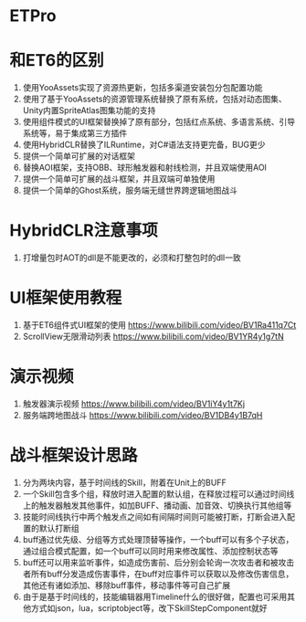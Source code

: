 # ETPro

# 和ET6的区别
1. 使用YooAssets实现了资源热更新，包括多渠道安装包分包配置功能
2. 使用了基于YooAssets的资源管理系统替换了原有系统，包括对动态图集、Unity内置SpriteAtlas图集功能的支持
3. 使用组件模式的UI框架替换掉了原有部分，包括红点系统、多语言系统、引导系统等，易于集成第三方插件
4. 使用HybridCLR替换了ILRuntime，对C#语法支持更完备，BUG更少
5. 提供一个简单可扩展的对话框架
6. 替换AOI框架，支持OBB、球形触发器和射线检测，并且双端使用AOI
7. 提供一个简单可扩展的战斗框架，并且双端可单独使用
8. 提供一个简单的Ghost系统，服务端无缝世界跨逻辑地图战斗

# HybridCLR注意事项
1. 打增量包时AOT的dll是不能更改的，必须和打整包时的dll一致

# UI框架使用教程
1. 基于ET6组件式UI框架的使用 https://www.bilibili.com/video/BV1Ra411q7Ct
2. ScrollView无限滑动列表 https://www.bilibili.com/video/BV1YR4y1g7tN

# 演示视频
1. 触发器演示视频 https://www.bilibili.com/video/BV1iY4y1t7Kj
2. 服务端跨地图战斗 https://www.bilibili.com/video/BV1DB4y1B7qH

# 战斗框架设计思路
1. 分为两块内容，基于时间线的Skill，附着在Unit上的BUFF
2. 一个Skill包含多个组，释放时进入配置的默认组，在释放过程可以通过时间线上的触发器触发其他事件，如加BUFF、播动画、加音效、切换执行其他组等
3. 技能时间线执行中两个触发点之间如有间隔时间则可能被打断，打断会进入配置的默认打断组
4. buff通过优先级、分组等方式处理顶替等操作，一个buff可以有多个子状态，通过组合模式配置，如一个buff可以同时用来修改属性、添加控制状态等
5. buff还可以用来监听事件，如造成伤害前、后分别会轮询一次攻击者和被攻击者所有buff分发造成伤害事件，在buff对应事件可以获取以及修改伤害信息，其他还有诸如添加、移除buff事件，移动事件等可自己扩展
6. 由于是基于时间线的，技能编辑器用Timeline什么的很好做，配置也可采用其他方式如json，lua，scriptobject等，改下SkillStepComponent就好
